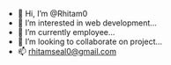 - 👋 Hi, I’m @Rhitam0
- 👀 I’m interested in web development...
- 🌱 I’m currently employee...
- 💞️ I’m looking to collaborate on project...
- 📫 rhitamseal0@gmail.com

<!---
Rhitam0/Rhitam0 is a ✨ special ✨ repository because its `README.md` (this file) appears on your GitHub profile.
You can click the Preview link to take a look at your changes.
--->
